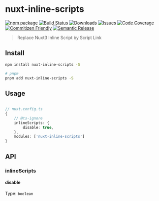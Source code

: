 # nuxt-inline-scripts

[![npm package][npm-img]][npm-url]
[![Build Status][build-img]][build-url]
[![Downloads][downloads-img]][downloads-url]
[![Issues][issues-img]][issues-url]
[![Code Coverage][codecov-img]][codecov-url]
[![Commitizen Friendly][commitizen-img]][commitizen-url]
[![Semantic Release][semantic-release-img]][semantic-release-url]

> Replace Nuxt3 Inline Script by Script Link

## Install

```bash
npm install nuxt-inline-scripts -S

# pnpm
pnpm add nuxt-inline-scripts -S
```

## Usage

```ts

// nuxt.config.ts
{
    // @ts-ignore
    inlineScripts: {
        disable: true,
    },
    modules: ['nuxt-inline-scripts']
}

```

## API

### inlineScripts

#### disable

Type: `boolean`


[build-img]:https://github.com/Dante-dan/nuxt-inline-scripts/actions/workflows/release.yml/badge.svg
[build-url]:https://github.com/Dante-dan/nuxt-inline-scripts/actions/workflows/release.yml
[downloads-img]:https://img.shields.io/npm/dt/nuxt-inline-scripts
[downloads-url]:https://www.npmtrends.com/nuxt-inline-scripts
[npm-img]:https://img.shields.io/npm/v/nuxt-inline-scripts
[npm-url]:https://www.npmjs.com/package/nuxt-inline-scripts
[issues-img]:https://img.shields.io/github/issues/Dante-dan/nuxt-inline-scripts
[issues-url]:https://github.com/Dante-dan/nuxt-inline-scripts/issues
[codecov-img]:https://codecov.io/gh/Dante-dan/nuxt-inline-scripts/branch/main/graph/badge.svg
[codecov-url]:https://codecov.io/gh/Dante-dan/nuxt-inline-scripts
[semantic-release-img]:https://img.shields.io/badge/%20%20%F0%9F%93%A6%F0%9F%9A%80-semantic--release-e10079.svg
[semantic-release-url]:https://github.com/semantic-release/semantic-release
[commitizen-img]:https://img.shields.io/badge/commitizen-friendly-brightgreen.svg
[commitizen-url]:http://commitizen.github.io/cz-cli/


